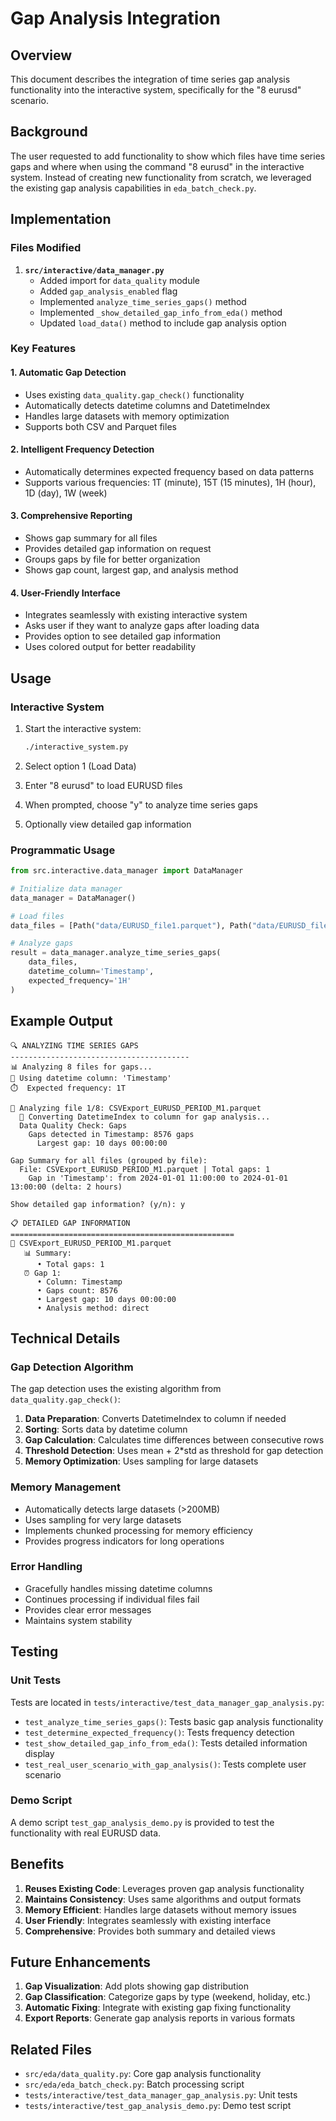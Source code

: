 # Gap Analysis Integration

## Overview

This document describes the integration of time series gap analysis functionality into the interactive system, specifically for the "8 eurusd" scenario.

## Background

The user requested to add functionality to show which files have time series gaps and where when using the command "8 eurusd" in the interactive system. Instead of creating new functionality from scratch, we leveraged the existing gap analysis capabilities in `eda_batch_check.py`.

## Implementation

### Files Modified

1. **`src/interactive/data_manager.py`**
   - Added import for `data_quality` module
   - Added `gap_analysis_enabled` flag
   - Implemented `analyze_time_series_gaps()` method
   - Implemented `_show_detailed_gap_info_from_eda()` method
   - Updated `load_data()` method to include gap analysis option

### Key Features

#### 1. Automatic Gap Detection
- Uses existing `data_quality.gap_check()` functionality
- Automatically detects datetime columns and DatetimeIndex
- Handles large datasets with memory optimization
- Supports both CSV and Parquet files

#### 2. Intelligent Frequency Detection
- Automatically determines expected frequency based on data patterns
- Supports various frequencies: 1T (minute), 15T (15 minutes), 1H (hour), 1D (day), 1W (week)

#### 3. Comprehensive Reporting
- Shows gap summary for all files
- Provides detailed gap information on request
- Groups gaps by file for better organization
- Shows gap count, largest gap, and analysis method

#### 4. User-Friendly Interface
- Integrates seamlessly with existing interactive system
- Asks user if they want to analyze gaps after loading data
- Provides option to see detailed gap information
- Uses colored output for better readability

## Usage

### Interactive System

1. Start the interactive system:
   ```bash
   ./interactive_system.py
   ```

2. Select option 1 (Load Data)

3. Enter "8 eurusd" to load EURUSD files

4. When prompted, choose "y" to analyze time series gaps

5. Optionally view detailed gap information

### Programmatic Usage

```python
from src.interactive.data_manager import DataManager

# Initialize data manager
data_manager = DataManager()

# Load files
data_files = [Path("data/EURUSD_file1.parquet"), Path("data/EURUSD_file2.csv")]

# Analyze gaps
result = data_manager.analyze_time_series_gaps(
    data_files, 
    datetime_column='Timestamp', 
    expected_frequency='1H'
)
```

## Example Output

```
🔍 ANALYZING TIME SERIES GAPS
----------------------------------------
📊 Analyzing 8 files for gaps...
📅 Using datetime column: 'Timestamp'
⏱️  Expected frequency: 1T

📁 Analyzing file 1/8: CSVExport_EURUSD_PERIOD_M1.parquet
  📅 Converting DatetimeIndex to column for gap analysis...
  Data Quality Check: Gaps
    Gaps detected in Timestamp: 8576 gaps
      Largest gap: 10 days 00:00:00

Gap Summary for all files (grouped by file):
  File: CSVExport_EURUSD_PERIOD_M1.parquet | Total gaps: 1
    Gap in 'Timestamp': from 2024-01-01 11:00:00 to 2024-01-01 13:00:00 (delta: 2 hours)

Show detailed gap information? (y/n): y

📋 DETAILED GAP INFORMATION
==================================================
📁 CSVExport_EURUSD_PERIOD_M1.parquet
   📊 Summary:
      • Total gaps: 1
   ⏰ Gap 1:
      • Column: Timestamp
      • Gaps count: 8576
      • Largest gap: 10 days 00:00:00
      • Analysis method: direct
```

## Technical Details

### Gap Detection Algorithm

The gap detection uses the existing algorithm from `data_quality.gap_check()`:

1. **Data Preparation**: Converts DatetimeIndex to column if needed
2. **Sorting**: Sorts data by datetime column
3. **Gap Calculation**: Calculates time differences between consecutive rows
4. **Threshold Detection**: Uses mean + 2*std as threshold for gap detection
5. **Memory Optimization**: Uses sampling for large datasets

### Memory Management

- Automatically detects large datasets (>200MB)
- Uses sampling for very large datasets
- Implements chunked processing for memory efficiency
- Provides progress indicators for long operations

### Error Handling

- Gracefully handles missing datetime columns
- Continues processing if individual files fail
- Provides clear error messages
- Maintains system stability

## Testing

### Unit Tests

Tests are located in `tests/interactive/test_data_manager_gap_analysis.py`:

- `test_analyze_time_series_gaps()`: Tests basic gap analysis functionality
- `test_determine_expected_frequency()`: Tests frequency detection
- `test_show_detailed_gap_info_from_eda()`: Tests detailed information display
- `test_real_user_scenario_with_gap_analysis()`: Tests complete user scenario

### Demo Script

A demo script `test_gap_analysis_demo.py` is provided to test the functionality with real EURUSD data.

## Benefits

1. **Reuses Existing Code**: Leverages proven gap analysis functionality
2. **Maintains Consistency**: Uses same algorithms and output formats
3. **Memory Efficient**: Handles large datasets without memory issues
4. **User Friendly**: Integrates seamlessly with existing interface
5. **Comprehensive**: Provides both summary and detailed views

## Future Enhancements

1. **Gap Visualization**: Add plots showing gap distribution
2. **Gap Classification**: Categorize gaps by type (weekend, holiday, etc.)
3. **Automatic Fixing**: Integrate with existing gap fixing functionality
4. **Export Reports**: Generate gap analysis reports in various formats

## Related Files

- `src/eda/data_quality.py`: Core gap analysis functionality
- `src/eda/eda_batch_check.py`: Batch processing script
- `tests/interactive/test_data_manager_gap_analysis.py`: Unit tests
- `tests/interactive/test_gap_analysis_demo.py`: Demo test script
